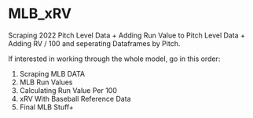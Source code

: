 # MLB_xRV
Scraping 2022 Pitch Level Data + Adding Run Value to Pitch Level Data + Adding RV / 100 and seperating Dataframes by Pitch.

If interested in working through the whole model, go in this order:

1. Scraping MLB DATA
2. MLB Run Values
3. Calculating Run Value Per 100
4. xRV With Baseball Reference Data
5. Final MLB Stuff+
